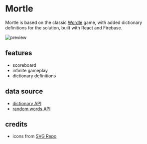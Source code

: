 # Mortle

Mortle is based on the classic [Wordle](https://en.wikipedia.org/wiki/Wordle) game, with added dictionary definitions for the solution, built with React and Firebase.

![preview](https://github.com/anna-rudas/portfolio/blob/main/src/assets/images/projects/mortle-desktop-1.png?raw=true)

## features

- scoreboard
- infinite gameplay
- dictionary definitions

## data source

- [dictionary API](https://github.com/meetDeveloper/freeDictionaryAPI)
- [random words API](https://github.com/RazorSh4rk/random-word-api)

## credits

- icons from [SVG Repo](https://www.svgrepo.com/)
